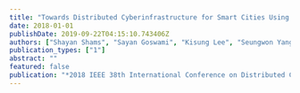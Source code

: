 ```yaml
---
title: "Towards Distributed Cyberinfrastructure for Smart Cities Using Big Data and Deep Learning Technologies"
date: 2018-01-01
publishDate: 2019-09-22T04:15:10.743406Z
authors: ["Shayan Shams", "Sayan Goswami", "Kisung Lee", "Seungwon Yang", "Seung-Jong Park"]
publication_types: ["1"]
abstract: ""
featured: false
publication: "*2018 IEEE 38th International Conference on Distributed Computing Systems (ICDCS)*"
---
```


